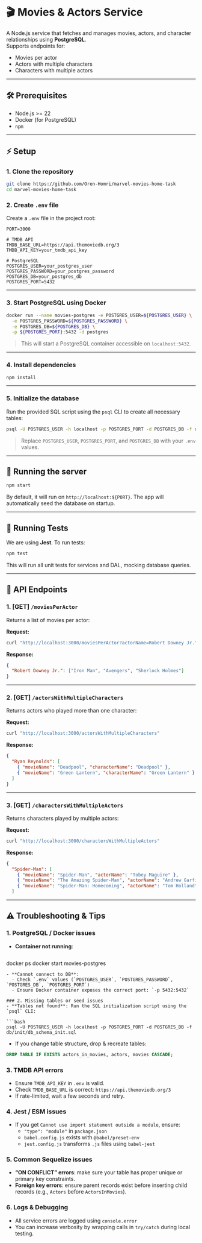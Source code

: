 # 🎬 Movies & Actors Service

A Node.js service that fetches and manages movies, actors, and character relationships using **PostgreSQL**.  
Supports endpoints for:
- Movies per actor
- Actors with multiple characters
- Characters with multiple actors

---

## 🛠 Prerequisites

- Node.js >= 22  
- Docker (for PostgreSQL)  
- `npm`  

---

## ⚡ Setup

### 1. Clone the repository

```bash
git clone https://github.com/Oren-Homri/marvel-movies-home-task
cd marvel-movies-home-task
```

### 2. Create `.env` file

Create a `.env` file in the project root:

```env
PORT=3000

# TMDB API
TMDB_BASE_URL=https://api.themoviedb.org/3
TMDB_API_KEY=your_tmdb_api_key

# PostgreSQL
POSTGRES_USER=your_postgres_user
POSTGRES_PASSWORD=your_postgres_password
POSTGRES_DB=your_postgres_db
POSTGRES_PORT=5432
```

---

### 3. Start PostgreSQL using Docker

```bash
docker run --name movies-postgres -e POSTGRES_USER=${POSTGRES_USER} \
  -e POSTGRES_PASSWORD=${POSTGRES_PASSWORD} \
  -e POSTGRES_DB=${POSTGRES_DB} \
  -p ${POSTGRES_PORT}:5432 -d postgres
```

> This will start a PostgreSQL container accessible on `localhost:5432`.

---

### 4. Install dependencies

```bash
npm install
```

---

### 5. Initialize the database

Run the provided SQL script using the `psql` CLI to create all necessary tables:

```bash
psql -U POSTGRES_USER -h localhost -p POSTGRES_PORT -d POSTGRES_DB -f db/init/db_schema_init.sql
```

> Replace `POSTGRES_USER`, `POSTGRES_PORT`, and `POSTGRES_DB` with your `.env` values.

---

## 🚀 Running the server

```bash
npm start
```

By default, it will run on `http://localhost:${PORT}`. The app will automatically seed the database on startup.

---

## 🧪 Running Tests

We are using **Jest**. To run tests:

```bash
npm test
```

This will run all unit tests for services and DAL, mocking database queries.

---

## 📡 API Endpoints

### 1. [GET] `/moviesPerActor`

Returns a list of movies per actor:

**Request:**

```bash
curl "http://localhost:3000/moviesPerActor?actorName=Robert Downey Jr."
```

**Response:**

```json
{
  "Robert Downey Jr.": ["Iron Man", "Avengers", "Sherlock Holmes"]
}
```

---

### 2. [GET] `/actorsWithMultipleCharacters`

Returns actors who played more than one character:

**Request:**

```bash
curl "http://localhost:3000/actorsWithMultipleCharacters"
```

**Response:**

```json
{
  "Ryan Reynolds": [
    { "movieName": "Deadpool", "characterName": "Deadpool" },
    { "movieName": "Green Lantern", "characterName": "Green Lantern" }
  ]
}
```

---

### 3. [GET] `/charactersWithMultipleActors`

Returns characters played by multiple actors:

**Request:**

```bash
curl "http://localhost:3000/charactersWithMultipleActors"
```

**Response:**

```json
{
  "Spider-Man": [
    { "movieName": "Spider-Man", "actorName": "Tobey Maguire" },
    { "movieName": "The Amazing Spider-Man", "actorName": "Andrew Garfield" },
    { "movieName": "Spider-Man: Homecoming", "actorName": "Tom Holland" }
  ]
```

---

## ⚠️ Troubleshooting & Tips

### 1. PostgreSQL / Docker issues
- **Container not running**:  
  ```bash
docker ps
docker start movies-postgres
```  
- **Cannot connect to DB**:  
  - Check `.env` values (`POSTGRES_USER`, `POSTGRES_PASSWORD`, `POSTGRES_DB`, `POSTGRES_PORT`)  
  - Ensure Docker container exposes the correct port: `-p 5432:5432`  

### 2. Missing tables or seed issues
- **Tables not found**: Run the SQL initialization script using the `psql` CLI:

```bash
psql -U POSTGRES_USER -h localhost -p POSTGRES_PORT -d POSTGRES_DB -f db/init/db_schema_init.sql
```

- If you change table structure, drop & recreate tables:

```sql
DROP TABLE IF EXISTS actors_in_movies, actors, movies CASCADE;
```

### 3. TMDB API errors
- Ensure `TMDB_API_KEY` in `.env` is valid.  
- Check `TMDB_BASE_URL` is correct: `https://api.themoviedb.org/3`  
- If rate-limited, wait a few seconds and retry.

### 4. Jest / ESM issues
- If you get `Cannot use import statement outside a module`, ensure:
  - `"type": "module"` in `package.json`  
  - `babel.config.js` exists with `@babel/preset-env`  
  - `jest.config.js` transforms `.js` files using `babel-jest`  

### 5. Common Sequelize issues
- **“ON CONFLICT” errors**: make sure your table has proper unique or primary key constraints.  
- **Foreign key errors**: ensure parent records exist before inserting child records (e.g., `Actors` before `ActorsInMovies`).  

### 6. Logs & Debugging
- All service errors are logged using `console.error`  
- You can increase verbosity by wrapping calls in `try/catch` during local testing.
